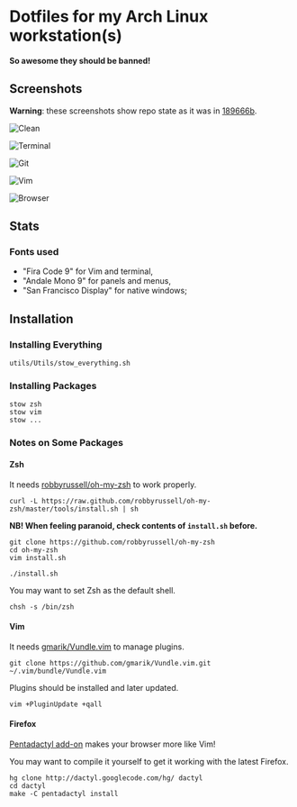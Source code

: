 # Dotfiles for my Arch Linux workstation(s)

**So awesome they should be banned!**

## Screenshots

**Warning**: these screenshots show repo state as it was in [189666b](https://github.com/daGrevis/Dotfiles/tree/189666b).

![Clean](https://github.com/daGrevis/Dotfiles/raw/master/Screenshots/dotfiles-clean.png)

![Terminal](https://raw.githubusercontent.com/daGrevis/Dotfiles/master/Screenshots/dotfiles-terminal.png)

![Git](https://raw.githubusercontent.com/daGrevis/Dotfiles/master/Screenshots/dotfiles-using-git.png)

![Vim](https://raw.githubusercontent.com/daGrevis/Dotfiles/master/Screenshots/dotfiles-vim.png)

![Browser](https://raw.githubusercontent.com/daGrevis/Dotfiles/master/Screenshots/dotfiles-browser.png)

## Stats

### Fonts used

* "Fira Code 9" for Vim and terminal,
* "Andale Mono 9" for panels and menus,
* "San Francisco Display" for native windows;

## Installation

### Installing Everything

    utils/Utils/stow_everything.sh

### Installing Packages

    stow zsh
    stow vim
    stow ...

### Notes on Some Packages

#### Zsh

It needs [robbyrussell/oh-my-zsh](https://github.com/robbyrussell/oh-my-zsh) to
work properly.

    curl -L https://raw.github.com/robbyrussell/oh-my-zsh/master/tools/install.sh | sh

**NB! When feeling paranoid, check contents of `install.sh` before.**

    git clone https://github.com/robbyrussell/oh-my-zsh
    cd oh-my-zsh
    vim install.sh

    ./install.sh

You may want to set Zsh as the default shell.

    chsh -s /bin/zsh

#### Vim

It needs [gmarik/Vundle.vim](https://github.com/gmarik/Vundle.vim) to manage
plugins.

    git clone https://github.com/gmarik/Vundle.vim.git ~/.vim/bundle/Vundle.vim

Plugins should be installed and later updated.

    vim +PluginUpdate +qall

#### Firefox

[Pentadactyl add-on](http://5digits.org/home) makes your browser more like Vim!

You may want to compile it yourself to get it working with the latest Firefox.

    hg clone http://dactyl.googlecode.com/hg/ dactyl
    cd dactyl
    make -C pentadactyl install
